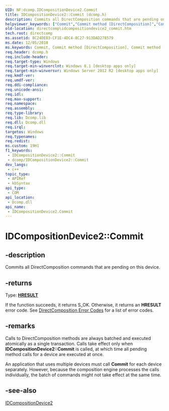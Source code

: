 ```yaml
---
UID: NF:dcomp.IDCompositionDevice2.Commit
title: IDCompositionDevice2::Commit (dcomp.h)
description: Commits all DirectComposition commands that are pending on this device.
helpviewer_keywords: ["Commit","Commit method [DirectComposition]","Commit method [DirectComposition]","IDCompositionDevice2 interface","IDCompositionDevice2 interface [DirectComposition]","Commit method","IDCompositionDevice2.Commit","IDCompositionDevice2::Commit","dcomp/IDCompositionDevice2::Commit","directcomp.idcompositiondevice2_commit"]
old-location: directcomp\idcompositiondevice2_commit.htm
tech.root: directcomp
ms.assetid: 8C24DE03-CF1E-4DC4-8C27-913DAD278579
ms.date: 12/05/2018
ms.keywords: Commit, Commit method [DirectComposition], Commit method [DirectComposition],IDCompositionDevice2 interface, IDCompositionDevice2 interface [DirectComposition],Commit method, IDCompositionDevice2.Commit, IDCompositionDevice2::Commit, dcomp/IDCompositionDevice2::Commit, directcomp.idcompositiondevice2_commit
req.header: dcomp.h
req.include-header: 
req.target-type: Windows
req.target-min-winverclnt: Windows 8.1 [desktop apps only]
req.target-min-winversvr: Windows Server 2012 R2 [desktop apps only]
req.kmdf-ver: 
req.umdf-ver: 
req.ddi-compliance: 
req.unicode-ansi: 
req.idl: 
req.max-support: 
req.namespace: 
req.assembly: 
req.type-library: 
req.lib: Dcomp.lib
req.dll: Dcomp.dll
req.irql: 
targetos: Windows
req.typenames: 
req.redist: 
ms.custom: 19H1
f1_keywords:
 - IDCompositionDevice2::Commit
 - dcomp/IDCompositionDevice2::Commit
dev_langs:
 - c++
topic_type:
 - APIRef
 - kbSyntax
api_type:
 - COM
api_location:
 - Dcomp.dll
api_name:
 - IDCompositionDevice2.Commit
---
```


# IDCompositionDevice2::Commit


## -description

Commits all DirectComposition commands that are pending on this device.



## -returns

Type: <b><a href="/windows/desktop/WinProg/windows-data-types">HRESULT</a></b>

If the function succeeds, it returns S_OK. Otherwise, it returns an <b>HRESULT</b> 
       error code. See 
       <a href="/windows/desktop/directcomp/directcomposition-error-codes">DirectComposition Error Codes</a> for a 
       list of error codes.

## -remarks

Calls to DirectComposition methods are always batched and executed atomically as 
    a single transaction. Calls take effect only when 
    <b>IDCompositionDevice2::Commit</b> is 
    called, at which time all pending method calls for a device are executed at once.

An application that uses multiple devices must call 
    <b>Commit</b> for each device separately. 
    However, because the composition engine processes the calls individually, the batch of commands might not take 
    effect at the same time.

## -see-also

<a href="/windows/desktop/api/dcomp/nn-dcomp-idcompositiondevice2">IDCompositionDevice2</a>
